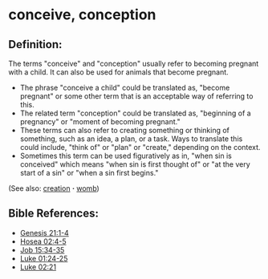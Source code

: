 # conceive, conception #

## Definition: ##

The terms "conceive" and "conception" usually refer to becoming pregnant with a child. It can also be used for animals that become pregnant.

* The phrase "conceive a child" could be translated as, "become pregnant" or some other term that is an acceptable way of referring to this.
* The related term "conception" could be translated as, "beginning of a pregnancy" or "moment of becoming pregnant."
* These terms can also refer to creating something or thinking of something, such as an idea, a plan, or a task. Ways to translate this could include, "think of" or "plan" or "create," depending on the context.
* Sometimes this term can be used figuratively as in, "when sin is conceived" which means "when sin is first thought of" or "at the very start of a sin" or "when a sin first begins."

(See also: [creation](../other/creation.md) **·** [womb](../other/womb.md))

## Bible References: ##

* [Genesis 21:1-4](https://door43.org/en/bible/notes/gen/21/01)
* [Hosea 02:4-5](https://door43.org/en/bible/notes/hos/02/04)
* [Job 15:34-35](https://door43.org/en/bible/notes/job/15/34)
* [Luke 01:24-25](https://door43.org/en/bible/notes/luk/01/24)
* [Luke 02:21](https://door43.org/en/bible/notes/luk/02/21)

